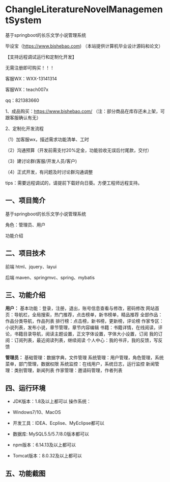 # ChangleLiteratureNovelManagementSystem
 基于springboot的长乐文学小说管理系统

毕设宝（https://www.bishebao.com) （本站提供计算机毕业设计源码和论文）

【支持远程调试运行和定制化开发】

无需注册即可购买！！！

客服WX：WXX-13141314

客服WX：teach007x

qq：821383660


1、成品购买：https://www.bishebao.com/ （注：部分商品在库存还未上架，可跟客服确认有无）

2、定制化开发流程

（1）加客服wx，描述需求功能清单、工时

（2）沟通预算（开发前需支付20%定金，功能验收无误后付尾款，交付）

（3）建讨论群(客服/开发人员/客户)

（4）正式开发，有问题及时讨论群沟通调整

tips：需要远程调试的，请提前下载好向日葵。方便工程师远程支持。
<h2>一、项目简介</h2>
基于springboot的长乐文学小说管理系统

角色：管理员、用户

功能介绍
<h2>二、项目技术</h2>
前端 html、jquery、layui

后端 maven、springmvc、spring、mybatis
<h2>三、功能介绍</h2>
<div class="markdown-heading" dir="auto">
<div class="markdown-heading" dir="auto">

<strong>用户：</strong>
基本功能：登录，注册，退出，账号信息查看与修改，密码修改
网站首页：导航栏，全局搜索，热门推荐，点击榜单，新书榜单，精品推荐
全部作品：作品分类导航，作品列表
排行榜：点击榜，新书榜，更新榜，评论榜
作家专区：小说列表，发布小说，章节管理，章节内容编辑
书籍：书籍详情，在线阅读，评论，书籍目录导航，阅读主题设置，正文字体设置，字体大小设置，订阅
我的订阅：订阅列表，最近阅读列表，继续阅读
个人中心：我的书评，我的反馈，写反馈

<strong>管理员：</strong>
基础管理：数据字典，文件管理
系统管理：用户管理，角色管理，系统菜单，部门管理，数据权限
系统监控：在线用户，系统日志，运行监控
新闻管理：类别管理，新闻列表
作家管理：邀请码管理，作者列表

</div>
</div>
<h2>四、运行环境</h2>
<ul dir="auto">
 	<li>
<p dir="auto">JDK版本：1.8及以上都可以 操作系统：</p>
</li>
 	<li>
<p dir="auto">Windows7/10、MacOS</p>
</li>
 	<li>
<p dir="auto">开发工具：IDEA、Ecplise、MyEclipse都可以</p>
</li>
 	<li>
<p dir="auto">数据库: MySQL5.5/5.7/8.0版本都可以</p>
</li>
 	<li>
<p dir="auto">npm版本：6.14.13及以上都可以</p>
</li>
 	<li>
<p dir="auto">Tomcat版本：8.0.32及以上都可以</p>
</li>
</ul>
<h2>五、功能截图</h2>
<img class="aligncenter size-full wp-image" src="https://www.bishebao.com/wp-content/uploads/2024/07/基于springboot的长乐文学小说管理系统/result/image_1_1.png" alt="" />
<img class="aligncenter size-full wp-image" src="https://www.bishebao.com/wp-content/uploads/2024/07/基于springboot的长乐文学小说管理系统/result/image_2_2.png" alt="" />
<img class="aligncenter size-full wp-image" src="https://www.bishebao.com/wp-content/uploads/2024/07/基于springboot的长乐文学小说管理系统/result/image_3_3.png" alt="" />
<img class="aligncenter size-full wp-image" src="https://www.bishebao.com/wp-content/uploads/2024/07/基于springboot的长乐文学小说管理系统/result/image_4_4.png" alt="" />
<img class="aligncenter size-full wp-image" src="https://www.bishebao.com/wp-content/uploads/2024/07/基于springboot的长乐文学小说管理系统/result/image_5_5.png" alt="" />
<img class="aligncenter size-full wp-image" src="https://www.bishebao.com/wp-content/uploads/2024/07/基于springboot的长乐文学小说管理系统/result/image_6_6.png" alt="" />
<img class="aligncenter size-full wp-image" src="https://www.bishebao.com/wp-content/uploads/2024/07/基于springboot的长乐文学小说管理系统/result/image_7_7.png" alt="" />
<img class="aligncenter size-full wp-image" src="https://www.bishebao.com/wp-content/uploads/2024/07/基于springboot的长乐文学小说管理系统/result/image_8_8.png" alt="" />